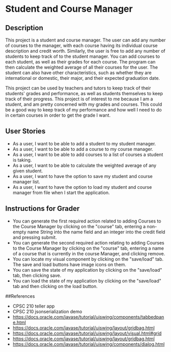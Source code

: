 # Student and Course Manager

## Description
This project is a student and course manager. The user
can add any number of courses to the manager, with each course having its individual 
course description and credit worth. Similarly, the user 
is free to add any number of students to keep track of to the student manager. 
You can add courses to each student, as well as their grades for
each course. The program can then calculate the weighted average of
all their courses for the user. The student can also have other characteristics, such
as whether they are international or domestic, their major, and their expected graduation date.

This project can be used by teachers and tutors to keep track of their students'
grades and performance, as well as students themselves to
keep track of their progress. This project is of interest to me
because I am a student, and am pretty concerned with my grades
and courses. This could be a good way to keep track of my performance
and how well I need to do in certain courses in order to get the
grade I want. 
## User Stories

- As a user, I want to be able to add a student to my student manager.
- As a user, I want to be able to add a course to my course manager.
- As a user, I want to be able to add courses to a list of courses a student is taking.
- As a user, I want to be able to calculate the weighted average of any given student. 
- As a user, I want to have the option to save my student and course manager list.
- As a user, I want to have the option to load my student and course manager from file when I start the application.

## Instructions for Grader
- You can generate the first required action related to adding Courses to the Course Manager by clicking on the 
"course" tab, entering a non-empty name String into the name field and an integer into the credit field
and pressing submit.
- You can generate the second required action relating to adding Courses to the Course Manager by clicking on the 
"course" tab, entering a name of a course that is currently in the course Manager, and clicking
remove.
- You can locate my visual component by clicking on the "save/load" tab. The save
and load buttons have image icons on them.
- You can save the state of my application by clicking on the "save/load" tab, then clicking save.
- You can load the state of my application by clicking on the "save/load" tab and then clicking
on the load button. 

##References
- CPSC 210 teller app
- CPSC 210 jsonserialization demo
- https://docs.oracle.com/javase/tutorial/uiswing/components/tabbedpane.html
- https://docs.oracle.com/javase/tutorial/uiswing/layout/gridbag.html
- https://docs.oracle.com/javase/tutorial/uiswing/layout/visual.html#grid
- https://docs.oracle.com/javase/tutorial/uiswing/layout/gridbag.html
- https://docs.oracle.com/javase/tutorial/uiswing/components/dialog.html